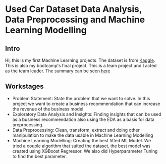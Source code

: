 # Used Car Dataset Data Analysis, Data Preprocessing and Machine Learning Modelling

## Intro 
Hi, this is my first Machine Learning projects. The dataset is from [Kaggle](https://www.kaggle.com/datasets/tunguz/used-car-auction-prices). This is also my bootcamp's final project. This is a team project and I acted as the team leader. The summary can be seen [here](https://drive.google.com/file/d/18bg6lsZcncYjw5a575cphbmv5f3fcuWq/view?usp=sharing)

## Workstages

- Problem Statement: State the problem that we want to solve. In this project we want to create a business recommendation that can increase the revenue of the business model
- Exploratory Data Analysis and Insights: Finding insights that can be used as a business recommendation also using the EDA as a basis for data preprocessing.
- Data Preprocessing: Clean, transform, extract and doing other manipulation to make the data usable in Machine Learning Modelling
- Machine Learning Modelling: Creating the best fitted ML Model. We tried a couple algorithm that suited the dataset, the best model was created using XGBoost Regressor. We also did Hyperparameter Tuning to find the best parameter.
